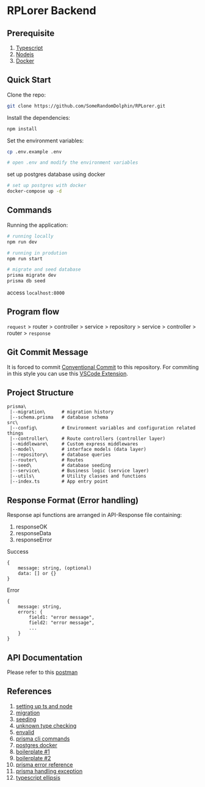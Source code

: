 # RPLorer Backend

## Prerequisite
1. [Typescript](https://www.typescriptlang.org/download)
2. [Nodejs](https://nodejs.org/en/download)
3. [Docker](https://docs.docker.com/desktop/install/windows-install/)

## Quick Start
Clone the repo:
```bash
git clone https://github.com/SomeRandomDolphin/RPLorer.git
```

Install the dependencies:
```bash
npm install
```

Set the environment variables:
```bash
cp .env.example .env

# open .env and modify the environment variables
```

set up postgres database using docker
```bash
# set up postgres with docker 
docker-compose up -d
```

## Commands
Running the application:
```bash
# running locally
npm run dev

# running in prodution
npm run start
```

```bash 
# migrate and seed database
prisma migrate dev
prisma db seed
```
access `localhost:8000`

## Program flow  
`request` > router > controller > service > repository > service > controller > router > `response`  

## Git Commit Message

It is forced to commit [Conventional Commit](https://www.conventionalcommits.org/en/v1.0.0/) to this repository. For commiting in this style you can use this [VSCode Extension](https://marketplace.visualstudio.com/items?itemName=vivaxy.vscode-conventional-commits).

## Project Structure
```
prisma\
 |--migration\      # migration history
 |--schema.prisma   # database schema
src\
 |--config\         # Environment variables and configuration related things
 |--controller\     # Route controllers (controller layer)
 |--middleware\     # Custom express middlewares
 |--model\          # interface models (data layer)
 |--repository\     # database queries 
 |--router\         # Routes
 |--seed\           # database seeding
 |--service\        # Business logic (service layer)
 |--utils\          # Utility classes and functions
 |--index.ts        # App entry point
```

## Response Format (Error handling)
Response api functions are arranged in API-Response file containing:  
1. responseOK
2. responseData
3. responseError

Success
```
{
    message: string, (optional)
    data: [] or {}
}
```

Error
```
{
    message: string,
    errors: {
        field1: "error message",
        field2: "error message",
        ...
    }
}
```

## API Documentation
Please refer to this [postman](https://documenter.getpostman.com/view/32469868/2sA2xb6bG3#5937ef69-009d-4f76-923c-7856ef88844c)

## References
1. [setting up ts and node](https://www.digitalocean.com/community/tutorials/setting-up-a-node-project-with-typescript)  
2. [migration](https://www.prisma.io/docs/guides/migrate/developing-with-prisma-migrate)  
3. [seeding](https://www.prisma.io/docs/guides/migrate/seed-database)  
4. [unknown type checking](https://marketsplash.com/tutorials/typescript/typescript-unknown-vs-any/)  
5. [envalid](https://www.npmjs.com/package/envalid)  
6. [prisma cli commands](https://www.prisma.io/docs/reference/api-reference/command-reference)  
7. [postgres docker](https://medium.com/nerd-for-tech/how-to-set-up-prisma-with-a-local-docker-postgres-container-9e0958d08544)  
8. [boilerplate #1](https://github.com/pshaddel/ts-express-prisma#readme)  
9. [boilerplate #2](https://github.com/antonio-lazaro/prisma-express-typescript-boilerplate/tree/main)  
10. [prisma error reference](https://www.prisma.io/docs/reference/api-reference/error-reference#prismaclientknownrequesterror)  
11. [prisma handling exception](https://www.prisma.io/docs/concepts/components/prisma-client/handling-exceptions-and-errors)  
12. [typescript ellipsis](https://www.tutorialsteacher.com/typescript/rest-parameters)

